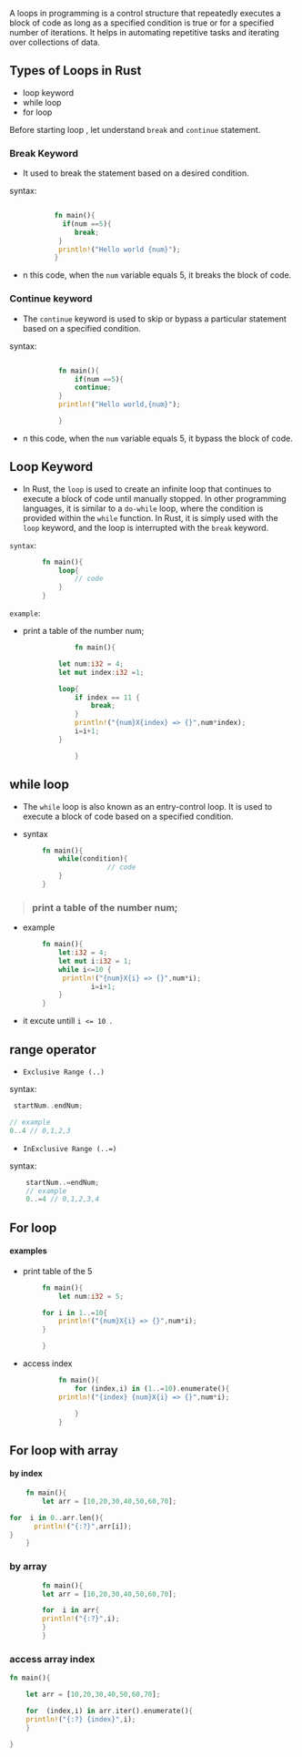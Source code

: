 A loops in programming is a control structure that repeatedly executes a block of code as long as a specified condition is true or for a specified number of iterations. It helps in automating repetitive tasks and iterating over collections of data.

## Types of Loops in Rust

- loop keyword 
- while loop 
- for loop 


Before starting loop , let understand `break` and `continue` statement.

### Break Keyword

- It used to break the statement based on a desired condition.

syntax:
```rs

           fn main(){
             if(num ==5){
                break;
            }
            println!("Hello world {num}");
           }

```
- n this code, when the `num` variable equals 5, it breaks the block of code.



### Continue keyword

- The `continue` keyword is used to skip or bypass a particular statement based on a specified condition.

syntax:
```rs

            fn main(){
                if(num ==5){
                continue;
            }
            println!("Hello world,{num}");

            }

```
- n this code, when the `num` variable equals 5, it bypass the block of code.


## Loop Keyword

- In Rust, the `loop` is used to create an infinite loop that continues to execute a block of code until manually stopped. In other programming languages, it is similar to a `do-while` loop, where the condition is provided within the `while` function. In Rust, it is simply used with the `loop` keyword, and the loop is interrupted with the `break` keyword.

`syntax`:

```rs
        fn main(){
            loop{
                // code
            }
        }
```

`example`:

 - print a table of the number num;
  
```rs
                fn main(){

            let num:i32 = 4;
            let mut index:i32 =1;

            loop{
                if index == 11 {
                    break;
                }
                println!("{num}X{index} => {}",num*index);
                i=i+1;
            }

                }

```


## while loop

- The `while` loop is also known as an entry-control loop. It is used to execute a block of code based on a specified condition.

+ syntax
  
```rs
        fn main(){
            while(condition){
                        // code
            }
        }
```

> ### print a table of the number num;
+ example

```rs
        fn main(){
            let:i32 = 4;
            let mut i:i32 = 1;
            while i<=10 {
             println!("{num}X{i} => {}",num*i);
                    i=i+1;
            }
        }
```
- it excute untill `i <= 10 `.
   

## range operator 

- `Exclusive Range (..)`

syntax:
  
```rs
 startNum..endNum;

// example
0..4 // 0,1,2,3
```


- `InExclusive Range (..=)`
  
syntax: 

```rs
    startNum..=endNum;
    // example
    0..=4 // 0,1,2,3,4
```


## For loop 

#### examples

- print table of the 5

```rs
        fn main(){
            let num:i32 = 5;

        for i in 1..=10{
            println!("{num}X{i} => {}",num*i);
        }

        }
```
- access index 

```rs
            fn main(){
                for (index,i) in (1..=10).enumerate(){
            println!("{index} {num}X{i} => {}",num*i);

                }
            }
```



## For loop with array

#### by index

```rs
    fn main(){
        let arr = [10,20,30,40,50,60,70];

for  i in 0..arr.len(){
      println!("{:?}",arr[i]);
}
    }
```


### by array 

```rs
        fn main(){
        let arr = [10,20,30,40,50,60,70];

        for  i in arr{
        println!("{:?}",i);
        }
        } 

```

### access array index


```rs
fn main(){

    let arr = [10,20,30,40,50,60,70];

    for  (index,i) in arr.iter().enumerate(){
    println!("{:?} {index}",i);
    } 
    
} 

```